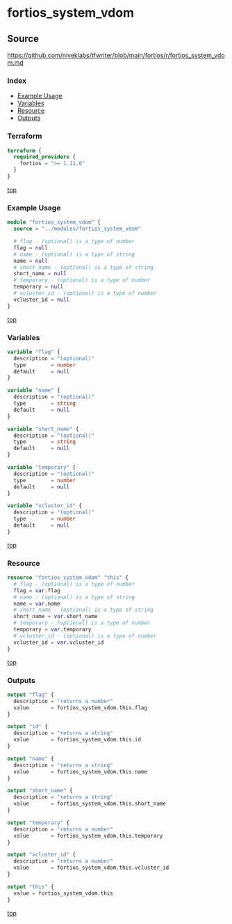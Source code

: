 # fortios_system_vdom

## Source

https://github.com/niveklabs/tfwriter/blob/main/fortios/r/fortios_system_vdom.md

### Index

- [Example Usage](#example-usage)
- [Variables](#variables)
- [Resource](#resource)
- [Outputs](#outputs)

### Terraform

```terraform
terraform {
  required_providers {
    fortios = ">= 1.11.0"
  }
}
```

[top](#index)

### Example Usage

```terraform
module "fortios_system_vdom" {
  source = "../modules/fortios_system_vdom"

  # flag - (optional) is a type of number
  flag = null
  # name - (optional) is a type of string
  name = null
  # short_name - (optional) is a type of string
  short_name = null
  # temporary - (optional) is a type of number
  temporary = null
  # vcluster_id - (optional) is a type of number
  vcluster_id = null
}
```

[top](#index)

### Variables

```terraform
variable "flag" {
  description = "(optional)"
  type        = number
  default     = null
}

variable "name" {
  description = "(optional)"
  type        = string
  default     = null
}

variable "short_name" {
  description = "(optional)"
  type        = string
  default     = null
}

variable "temporary" {
  description = "(optional)"
  type        = number
  default     = null
}

variable "vcluster_id" {
  description = "(optional)"
  type        = number
  default     = null
}
```

[top](#index)

### Resource

```terraform
resource "fortios_system_vdom" "this" {
  # flag - (optional) is a type of number
  flag = var.flag
  # name - (optional) is a type of string
  name = var.name
  # short_name - (optional) is a type of string
  short_name = var.short_name
  # temporary - (optional) is a type of number
  temporary = var.temporary
  # vcluster_id - (optional) is a type of number
  vcluster_id = var.vcluster_id
}
```

[top](#index)

### Outputs

```terraform
output "flag" {
  description = "returns a number"
  value       = fortios_system_vdom.this.flag
}

output "id" {
  description = "returns a string"
  value       = fortios_system_vdom.this.id
}

output "name" {
  description = "returns a string"
  value       = fortios_system_vdom.this.name
}

output "short_name" {
  description = "returns a string"
  value       = fortios_system_vdom.this.short_name
}

output "temporary" {
  description = "returns a number"
  value       = fortios_system_vdom.this.temporary
}

output "vcluster_id" {
  description = "returns a number"
  value       = fortios_system_vdom.this.vcluster_id
}

output "this" {
  value = fortios_system_vdom.this
}
```

[top](#index)